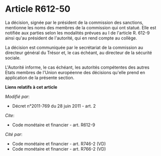 # Article R612-50

La décision, signée par le président de la commission des sanctions, mentionne les noms des membres de la commission qui ont
statué. Elle est notifiée aux parties selon les modalités prévues au I de l'article R. 612-9 ainsi qu'au président de
l'autorité, qui en rend compte au collège. 

La décision est communiquée par le secrétariat de la commission au directeur général du Trésor et, le cas échéant, au
directeur de la sécurité sociale. 

L'Autorité informe, le cas échéant, les autorités compétentes des autres Etats membres de l'Union européenne des décisions
qu'elle prend en application de la présente section.

**Liens relatifs à cet article**

_Modifié par_:

  - Décret n°2011-769 du 28 juin 2011 - art. 2

_Cite_:

  - Code monétaire et financier - art. R612-9

_Cité par_:

  - Code monétaire et financier - art. R746-2 (VD)
  - Code monétaire et financier - art. R766-2 (VD)
